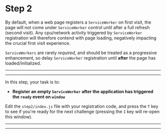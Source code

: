 # Step 2

 By default, when a web page registers a `ServiceWorker` on first visit, the page will not come under `ServiceWorker` control until after a full refresh (second visit). Any cpu/network activity triggered by `ServiceWorker` registration will therefore contend with page loading, negatively impacting the crucial first visit experience.

 `ServiceWorkers` are rarely *required*, and should be treated as a progressive enhancement, so delay `ServiceWorker` registration until **after** the page has loaded/initialized.

---
---

In this step, your task is to:

- **Register an empty `ServiceWorker` after the application has triggered the `ready` event on `window`**

Edit the `step2/index.js` file with your registration code, and press the `T` key to see if you're ready for the next challenge (pressing the `I` key will re-open this window).

---
---

